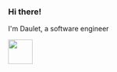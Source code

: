 ### Hi there! 
I'm Daulet, a software engineer

<img src="[https://user-images.githubusercontent.com/74038190/213844263-a8897a51-32f4-4b3b-b5c2-e1528b89f6f3.png](https://gifdb.com/images/high/beautiful-anime-girl-with-pink-eyes-wg6tjvmww3q4rle0.gif)https://gifdb.com/images/high/beautiful-anime-girl-with-pink-eyes-wg6tjvmww3q4rle0.gif" width="50px" /> 
